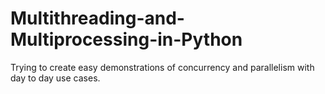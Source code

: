 # Multithreading-and-Multiprocessing-in-Python
Trying to create easy demonstrations of concurrency and parallelism with day to day use cases. 
